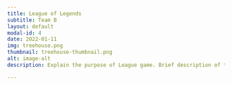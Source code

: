 ```yaml
---
title: League of Legends
subtitle: Team B
layout: default
modal-id: 4
date: 2022-01-11
img: treehouse.png
thumbnail: treehouse-thumbnail.png
alt: image-alt
description: Explain the purpose of League game. Brief description of the different roles, competitions, and work needed for this team. List of the 2021-2022 League of Legends Team B Members. Short bios for all of the members and maybe a picture if they want. 

---
```

